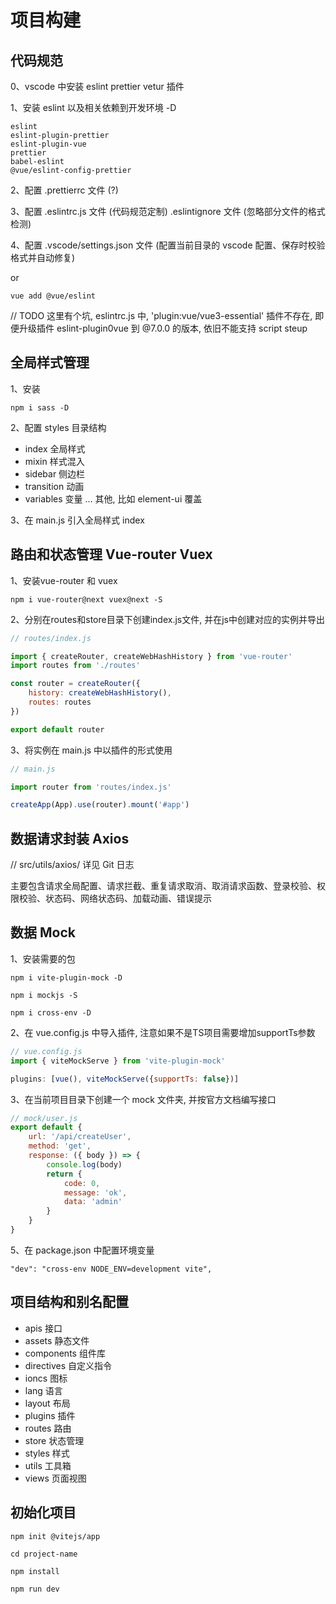 # 项目构建

## 代码规范

0、vscode 中安装 eslint prettier vetur 插件

1、安装 eslint 以及相关依赖到开发环境 -D

```
eslint
eslint-plugin-prettier
eslint-plugin-vue
prettier
babel-eslint
@vue/eslint-config-prettier
```

2、配置 .prettierrc 文件 (?)

3、配置 .eslintrc.js 文件 (代码规范定制) .eslintignore 文件 (忽略部分文件的格式检测)

4、配置 .vscode/settings.json 文件 (配置当前目录的 vscode 配置、保存时校验格式并自动修复)

or

```
vue add @vue/eslint
```

// TODO 这里有个坑, eslintrc.js 中, 'plugin:vue/vue3-essential' 插件不存在, 即便升级插件 eslint-plugin0vue 到 @7.0.0 的版本, 依旧不能支持 script steup

## 全局样式管理

1、安装
```
npm i sass -D
```

2、配置 styles 目录结构

* index 全局样式
* mixin 样式混入
* sidebar 侧边栏
* transition 动画
* variables 变量
... 其他, 比如 element-ui 覆盖

3、在 main.js 引入全局样式 index

## 路由和状态管理 Vue-router Vuex

1、安装vue-router 和 vuex

``` 
npm i vue-router@next vuex@next -S 
```

2、分别在routes和store目录下创建index.js文件, 并在js中创建对应的实例并导出
```javascript
// routes/index.js

import { createRouter, createWebHashHistory } from 'vue-router'
import routes from './routes'

const router = createRouter({
    history: createWebHashHistory(),
    routes: routes
})

export default router
```

3、将实例在 main.js 中以插件的形式使用

```javascript
// main.js

import router from 'routes/index.js'

createApp(App).use(router).mount('#app')

```

## 数据请求封装 Axios

// src/utils/axios/ 详见 Git 日志

主要包含请求全局配置、请求拦截、重复请求取消、取消请求函数、登录校验、权限校验、状态码、网络状态码、加载动画、错误提示

## 数据 Mock

1、安装需要的包
```
npm i vite-plugin-mock -D

npm i mockjs -S

npm i cross-env -D
```

2、在 vue.config.js 中导入插件, 注意如果不是TS项目需要增加supportTs参数

```javascript
// vue.config.js
import { viteMockServe } from 'vite-plugin-mock'

plugins: [vue(), viteMockServe({supportTs: false})]
```

3、在当前项目目录下创建一个 mock 文件夹, 并按官方文档编写接口

```javascript
// mock/user.js
export default {
    url: '/api/createUser',
    method: 'get',
    response: ({ body }) => {
        console.log(body)
        return {
            code: 0,
            message: 'ok',
            data: 'admin'
        }
    }
}

```

5、在 package.json 中配置环境变量

``` 
"dev": "cross-env NODE_ENV=development vite", 
```

## 项目结构和别名配置

* apis 接口
* assets 静态文件
* components 组件库
* directives 自定义指令
* ioncs 图标
* lang 语言
* layout 布局
* plugins 插件
* routes 路由
* store 状态管理
* styles 样式
* utils 工具箱
* views 页面视图

## 初始化项目
```
npm init @vitejs/app

cd project-name

npm install

npm run dev
```
